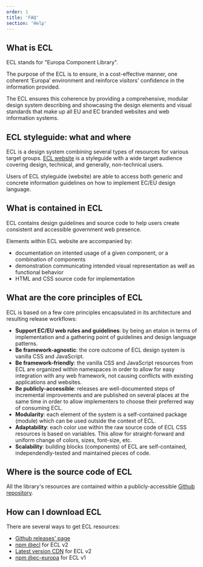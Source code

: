 ```yaml
---
order: 1
title: 'FAQ'
section: 'Help'
---
```


## What is ECL

ECL stands for "Europa Component Library".

The purpose of the ECL is to ensure, in a cost-effective manner, one coherent ‘Europa’ environment and reinforce visitors' confidence in the information provided.

The ECL ensures this coherence by providing a comprehensive, modular design system describing and showcasing the design elements and visual standards that make up all EU and EC branded websites and web information systems.

## ECL styleguide: what and where

ECL is a design system combining several types of resources for various target groups. [ECL website](https://ec.europa.eu/component-library) is a styleguide with a wide target audience covering design, technical, and generally, non-technical users.

Users of ECL styleguide (website) are able to access both generic and concrete information guidelines on how to implement EC/EU design language.

## What is contained in ECL

ECL contains design guidelines and source code to help users create consistent and accessible government web presence.

Elements within ECL website are accompanied by:

- documentation on intented usage of a given component, or a combination of components
- demonstration communicating intended visual representation as well as functional behavior
- HTML and CSS source code for implementation

## What are the core principles of ECL

ECL is based on a few core principles encapsulated in its architecture and resulting release workflows:

- **Support EC/EU web rules and guidelines**: by being an etalon in terms of implementation and a gathering point of guidelines and design language patterns.
- **Be framework-agnostic**: the core outcome of ECL design system is vanilla CSS and JavaScript.
- **Be framework-friendly**: the vanilla CSS and JavaScript resources from ECL are organized within namespaces in order to allow for easy integration with any web framework, not causing conflicts with existing applications and websites.
- **Be publicly-accessible**: releases are well-documented steps of incremental improvements and are published on several places at the same time in order to allow implementers to choose their preferred way of consuming ECL.
- **Modularity**: each element of the system is a self-contained package (module) which can be used outside the context of ECL.
- **Adaptability**: each color use within the raw source code of ECL CSS resources is based on variables. This allow for straight-forward and uniform change of colors, sizes, font-size, etc.
- **Scalability**: building blocks (components) of ECL are self-contained, independendly-tested and maintained pieces of code.

## Where is the source code of ECL

All the library's resources are contained within a publicly-accessible [Github repository](https://github.com/ec-europa/europa-component-library).

## How can I download ECL

There are several ways to get ECL resources:

- [Github releases' page](https://github.com/ec-europa/europa-component-library/releases)
- [npm @ecl](https://www.npmjs.com/org/ecl) for ECL v2
- [Latest version CDN](https://github.com/ec-europa/europa-component-library#quick-start) for ECL v2
- [npm @ec-europa](https://www.npmjs.com/org/ec-europa) for ECL v1
